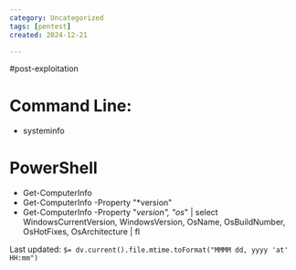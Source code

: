 ```yaml
---
category: Uncategorized
tags: [pentest]
created: 2024-12-21

---
```

#post-exploitation
# Command Line: 

- systeminfo

# PowerShell

- Get-ComputerInfo
- Get-ComputerInfo -Property "*version"
- Get-ComputerInfo -Property "*version", "os*" | select WindowsCurrentVersion, WindowsVersion, OsName, OsBuildNumber, OsHotFixes, OsArchitecture | fl


Last updated: `$= dv.current().file.mtime.toFormat("MMMM dd, yyyy 'at' HH:mm")`
